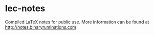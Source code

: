 lec-notes
=========

Compiled LaTeX notes for public use. More information can be found at http://notes.binaryruminations.com
